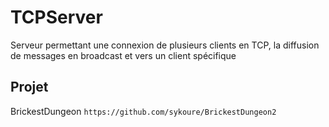 # TCPServer
Serveur permettant une connexion de plusieurs clients en TCP, la diffusion de messages en broadcast et vers un client spécifique
## Projet
BrickestDungeon ``` https://github.com/sykoure/BrickestDungeon2 ```
